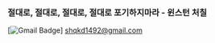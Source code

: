 ### 절대로, 절대로, 절대로, 절대로 포기하지마라 - 윈스턴 처칠

<!-- (주) 유비온 인턴 2021.06.22 ~ 2021.08.17 -->

[![Gmail Badge](https://img.shields.io/badge/Gmail-d14836?style=flat-square&logo=Gmail&logoColor=white&link=mailto:shqkd1492@gmail.com)] shqkd1492@gmail.com
